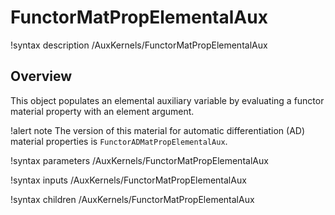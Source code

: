# FunctorMatPropElementalAux

!syntax description /AuxKernels/FunctorMatPropElementalAux

## Overview

This object populates an elemental auxiliary variable by evaluating a functor
material property with an element argument.

!alert note
The version of this material for automatic differentiation (AD) material properties is
`FunctorADMatPropElementalAux`.

!syntax parameters /AuxKernels/FunctorMatPropElementalAux

!syntax inputs /AuxKernels/FunctorMatPropElementalAux

!syntax children /AuxKernels/FunctorMatPropElementalAux
